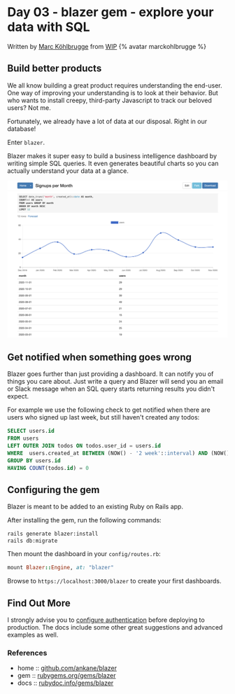 # Day 03 - blazer gem - explore your data with SQL

Written by [Marc Köhlbrugge](https://twitter.com/marckohlbrugge) from [WIP](https://wip.co/) {% avatar marckohlbrugge %}

## Build better products

We all know building a great product requires understanding the end-user. One way of improving your understanding is to look at their behavior. But who wants to install creepy, third-party Javascript to track our beloved users? Not me.

Fortunately, we already have a lot of data at our disposal. Right in our database!

Enter `blazer`.

Blazer makes it super easy to build a business intelligence dashboard by writing simple SQL queries. It even generates beautiful charts so you can actually understand your data at a glance.

![Signups per Month](blazer.png)

## Get notified when something goes wrong

Blazer goes further than just providing a dashboard. It can notify you of things you care about. Just write a query and Blazer will send you an email or Slack message when an SQL query starts returning results you didn't expect.

For example we use the following check to get notified when there are users who signed up last week, but still haven't created any todos:

```SQL
SELECT users.id
FROM users
LEFT OUTER JOIN todos ON todos.user_id = users.id
WHERE  users.created_at BETWEEN (NOW() - '2 week'::interval) AND (NOW() - '1 week'::interval)
GROUP BY users.id
HAVING COUNT(todos.id) = 0
```

## Configuring the gem

Blazer is meant to be added to an existing Ruby on Rails app.

After installing the gem, run the following commands:

```shell
rails generate blazer:install
rails db:migrate
```

Then mount the dashboard in your `config/routes.rb`:

```ruby
mount Blazer::Engine, at: "blazer"
```

Browse to `https://localhost:3000/blazer` to create your first dashboards.

## Find Out More

I strongly advise you to [configure authentication](https://github.com/ankane/blazer#authentication) before deploying to production. The docs include some other great suggestions and advanced examples as well.

### References

- home :: [github.com/ankane/blazer](https://github.com/ankane/blazer)
- gem :: [rubygems.org/gems/blazer](https://rubygems.org/gems/blazer)
- docs :: [rubydoc.info/gems/blazer](https://www.rubydoc.info/gems/blazer/)
